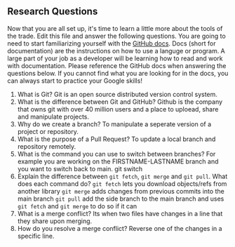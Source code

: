 ## Research Questions

Now that you are all set up, it's time to learn a little more about the tools of the trade. Edit this file and answer the following questions. You are going to need to start familiarizing yourself with the [GitHub docs](https://docs.github.com/en). Docs (short for documentation) are the instructions on how to use a languge or program. A large part of your job as a developer will be learning how to read and work with documentation. Please reference the GitHub docs when answering the questions below. If you cannot find what you are looking for in the docs, you can always start to practice your Google skills!

1. What is Git?
   Git is an open source distributed version control system.
2. What is the difference between Git and GitHub?
   Github is the company that owns git with over 40 million users and a place to uploead, share and manipulate projects.
3. Why do we create a branch?
   To manipulate a seperate version of a project or repository.
4. What is the purpose of a Pull Request?
   To update a local branch and repository remotely.
5. What is the command you can use to switch between branches? For example you are working on the FIRSTNAME-LASTNAME branch and you want to switch back to main.
   git switch
6. Explain the difference between `git fetch`, `git merge` and `git pull`. What does each command do?
   `git fetch` lets you download objects/refs from another library
   `git merge` adds changes from previous commits into the main branch
   `git pull` add the side branch to the main branch and uses `git fetch` and `git merge` to do so if it can
7. What is a merge conflict?
   Its when two files have changes in a line that they share upon merging.
8. How do you resolve a merge conflict?
   Reverse one of the changes in a specific line.
